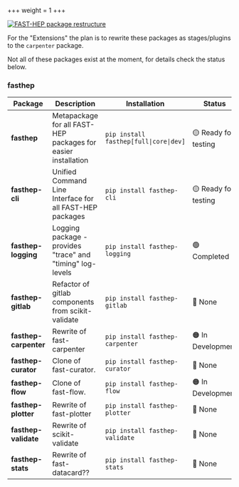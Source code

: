 +++
weight = 1
+++

[![FAST-HEP package restructure](/images/package_restructure.png)](/images/package_restructure.png)

For the "Extensions" the plan is to rewrite these packages as stages/plugins to the `carpenter` package.

Not all of these packages exist at the moment, for details check the status below.

### fasthep

| Package | Description | Installation | Status |
| --- | --- |--- |--- |
| **fasthep** | Metapackage for all FAST-HEP packages for easier installation | `pip install fasthep[full\|core\|dev]` | :yellow_circle: Ready for testing |
| **fasthep-cli** |  Unified Command Line Interface for all FAST-HEP packages | ``pip install fasthep-cli`` | :yellow_circle: Ready for testing |
| **fasthep-logging** | Logging package - provides "trace" and "timing" log-levels | ``pip install fasthep-logging`` |:green_circle: Completed |
| **fasthep-gitlab** | Refactor of gitlab components from scikit-validate | `pip install fasthep-gitlab` | :red_circle: None |
| **fasthep-carpenter** | Rewrite of fast-carpenter | `pip install fasthep-carpenter` | :orange_circle: In Development |
| **fasthep-curator** | Clone of fast-curator. | `pip install fasthep-curator` | :red_circle: None |
| **fasthep-flow** | Clone of fast-flow. | `pip install fasthep-flow` | :orange_circle: In Development |
| **fasthep-plotter** | Rewrite of fast-plotter |`pip install fasthep-plotter` | :red_circle: None |
| **fasthep-validate** | Rewrite of scikit-validate | `pip install fasthep-validate` | :red_circle: None |
| **fasthep-stats** |Rewrite of fast-datacard?? | `pip install fasthep-stats` | :red_circle: None |